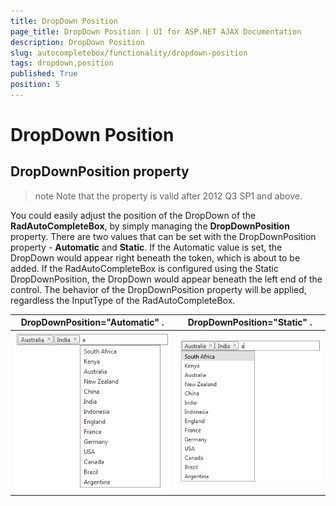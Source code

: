 ```yaml
---
title: DropDown Position
page_title: DropDown Position | UI for ASP.NET AJAX Documentation
description: DropDown Position
slug: autocompletebox/functionality/dropdown-position
tags: dropdown,position
published: True
position: 5
---
```


# DropDown Position



## DropDownPosition property

>note Note that the property is valid after 2012 Q3 SP1 and above.
>


You could easily adjust the position of the DropDown of the **RadAutoCompleteBox**, by simply managing the **DropDownPosition** property. There are two values that can be set with the DropDownPosition property - **Automatic** and **Static**. If the Automatic value is set, the DropDown would appear right beneath the token, which is about to be added. If the RadAutoCompleteBox is configured using the Static DropDownPosition, the DropDown would appear beneath the left end of the control. The behavior of the DropDownPosition property will be applied, regardless the InputType of the RadAutoCompleteBox.


|  **DropDownPosition="Automatic"** . |  **DropDownPosition="Static"** . |
| ------ | ------ |
|![dropdownposition automatic](images/dropdownposition_automatic.png)|![dropdownposition static](images/dropdownposition_static.png)|
